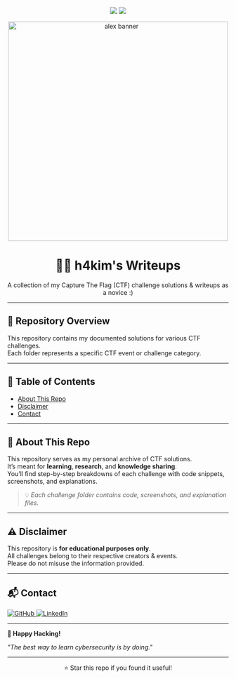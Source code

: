 <!-- Banner Section -->
<p align="center">
  <img src="https://img.shields.io/badge/CTF-Active%20Player-red?style=for-the-badge">
  <img src="https://img.shields.io/badge/Security-Learning-blue?style=for-the-badge">
</p>

<p align="center">
  <img src="https://github.com/user-attachments/assets/d782a4dd-9924-4d9b-bcdf-1fb802270e1d" alt="alex banner" width="500">
</p>


<h1 align="center">🕵️‍♂️ h4kim's Writeups </h1>
<p align="center">
  A collection of my Capture The Flag (CTF) challenge solutions & writeups as a novice :) 
</p>

---

## 📂 Repository Overview
This repository contains my documented solutions for various CTF challenges.  
Each folder represents a specific CTF event or challenge category.

---

## 📝 Table of Contents
- [About This Repo](#about-this-repo)
- [Disclaimer](#disclaimer)
- [Contact](#contact)

---

## 📖 About This Repo
This repository serves as my personal archive of CTF solutions.  
It’s meant for **learning**, **research**, and **knowledge sharing**.  
You’ll find step-by-step breakdowns of each challenge with code snippets, screenshots, and explanations.

> 💡 *Each challenge folder contains code, screenshots, and explanation files.*

---

## ⚠️ Disclaimer
This repository is **for educational purposes only**.  
All challenges belong to their respective creators & events.  
Please do not misuse the information provided.

---

## 📬 Contact
<p align="left">
  <a href="https://github.com/kimbuttowskii">
    <img src="https://img.shields.io/badge/GitHub-kimbuttowskii-black?style=for-the-badge&logo=github" alt="GitHub">
  </a>
  <a href="https://www.linkedin.com/in/amirul-hakim-04942125b/">
    <img src="https://img.shields.io/badge/LinkedIn-Connect-blue?style=for-the-badge&logo=linkedin" alt="LinkedIn">
  </a>
</p>

---

**🎯 Happy Hacking!**

*"The best way to learn cybersecurity is by doing."*

---

<p align="center">⭐️ Star this repo if you found it useful!</p>
